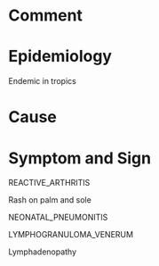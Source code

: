 # Comment

# Epidemiology

Endemic in tropics

# Cause

# Symptom and Sign

REACTIVE_ARTHRITIS

Rash on palm and sole

NEONATAL_PNEUMONITIS

LYMPHOGRANULOMA_VENERUM

Lymphadenopathy

